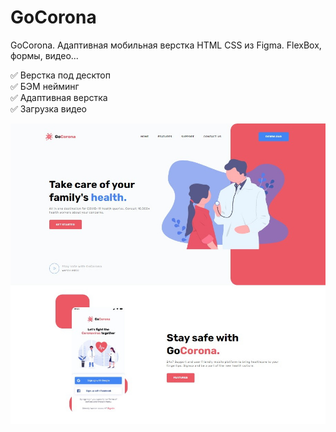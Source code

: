 # GoCorona
GoCorona. Адаптивная мобильная верстка HTML CSS из Figma. FlexBox, формы, видео...


✅ Верстка под десктоп  
✅ БЭМ нейминг  
✅ Адаптивная верстка  
✅ Загрузка видео

[![GoCorona](https://github.com/8807010/Corona/blob/master/GoCorona.jpg)](https://8807010.github.io/Corona/)
